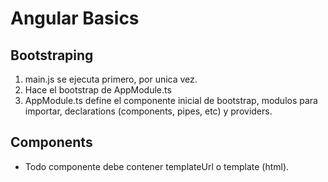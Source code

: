 # Angular Basics

## Bootstraping
1. main.js se ejecuta primero, por unica vez.
2. Hace el bootstrap de AppModule.ts
3. AppModule.ts define el componente inicial de bootstrap, modulos para importar, declarations (components, pipes, etc) y providers.

## Components
- Todo componente debe contener templateUrl o template (html).
